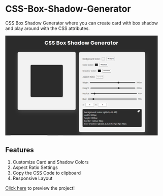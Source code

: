 # CSS-Box-Shadow-Generator
CSS Box Shadow Generator where you can create card with box shadow and play around with the CSS attributes.

<div>
  <img src="./assets/preview-img.png" alt="Preview Image" width="480"/>
</div>

## Features
1. Customize Card and Shadow Colors
2. Aspect Ratio Settings
3. Copy the CSS Code to clipboard
4. Responsive Layout

[Click here](https://css-box-shadow-generator.glitch.me) to preview the project!
